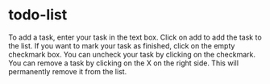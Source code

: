 # todo-list

To add a task, enter your task in the text box. Click on add to add the task to the list.
If you want to mark your task as finished, click on the empty checkmark box. You can uncheck your task by clicking on the checkmark. 
You can remove a task by clicking on the X on the right side. This will permanently remove it from the list. 
